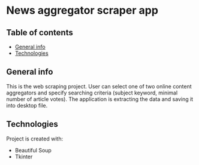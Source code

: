 # News aggregator scraper app

## Table of contents
* [General info](#general-info)
* [Technologies](#technologies)

## General info
This is the web scraping project. User can select one of two online content aggregators and specify searching criteria (subject keyword, minimal number of article votes). The application is extracting the data and saving it into desktop file.

## Technologies
Project is created with:
* Beautiful Soup
* Tkinter
